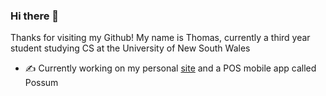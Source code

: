 ### Hi there 👋

<!--
**tc3149/tc3149** is a ✨ _special_ ✨ repository because its `README.md` (this file) appears on your GitHub profile.

Here are some ideas to get you started:

- 🔭 I’m currently working on ...
- 🌱 I’m currently learning ...
- 👯 I’m looking to collaborate on ...
- 🤔 I’m looking for help with ...
- 💬 Ask me about ...
- 📫 How to reach me: ...
- 😄 Pronouns: ...
- ⚡ Fun fact: ...
-->

Thanks for visiting my Github! My name is Thomas, currently a third year student studying CS at the University of New South Wales

* ✍️ Currently working on my personal [site](https://thomasc.me) and a POS mobile app called Possum
